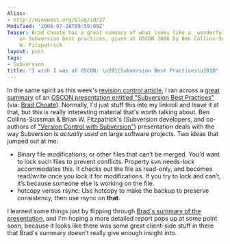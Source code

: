 ```yaml
---
Alias:
- http://mikewest.org/blog/id/27
Modified: '2006-07-28T09:59:09Z'
Teaser: Brad Choate has a great summary of what looks like a _wonderful_ presentation
    on Subversion best practices, given at OSCON 2006 by Ben Collins-Sussman & Brian
    W. Fitzpatrick
layout: post
tags:
- Subversion
title: "I wish I was at OSCON: \u201CSubversion Best Practices\u201D"
---
```

In the same spirit as this week's [revision control article][article], I ran across a [great summary][bestpractices] of an [OSCON presentation entitled "Subversion Best Practices"][oscon] (via: [Brad Choate][brad]).  Normally, I'd just stuff this into my linkroll and leave it at that, but this is really interesting material that's worth talking about.  Ben Collins-Sussman & Brian W. Fitzpatrick's (Subversion developers, and co-authors of ["Version Control with Subversion"][svnbook]) presentation deals with the way Subversion is _actually used_ on large software projects.  Two ideas that jumped out at me:

*   Binary file modifications; or other files that can’t be merged. You’d
    want to lock such files to prevent conflicts.  Property svn:needs-lock
    accommodates this. It checks out the file as read-only, and becomes
    read/write once you lock it for modifications. If you try to lock and
    can’t, it’s because someone else is working on the file.
*   hotcopy versus rsync: Use hotcopy to make the backup to preserve
    consistency, then use rsync on **that**.

I learned some things just by flipping through [Brad's summary of the presentation][bestpractices], and I'm hoping a more detailed report pops up at some point soon, because it looks like there was some great client-side stuff in there that Brad's summary doesn't really give enough insight into.

[article]: http://www.alistapart.com/articles/revisioncontrol "A List Apart: 'I Wonder What This Button Does'" 
[bestpractices]: http://bradchoate.com/weblog/2006/07/27/oscon-subversion-best-practices "Brad Choate: 'OSCON: Subversion Best Practices'"
[brad]: http://bradchoate.com/ "Brad Choate"
[oscon]: http://conferences.oreillynet.com/cs/os2006/view/e_sess/8671
[svnbook]: http://svnbook.red-bean.com/ "Version Control with Subversion"